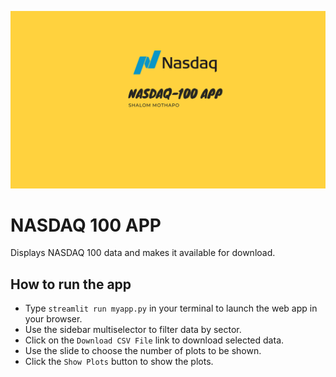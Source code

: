 ![Cover Image](logo.png)
# NASDAQ 100 APP
Displays NASDAQ 100 data and makes it available for download.

## How to run the app
- Type `streamlit run myapp.py` in your terminal to launch the web app in your browser.
- Use the sidebar multiselector to filter data by sector.
- Click on the `Download CSV File` link to download selected data.
- Use the slide to choose the number of plots to be shown.
- Click the `Show Plots` button to show the plots.
